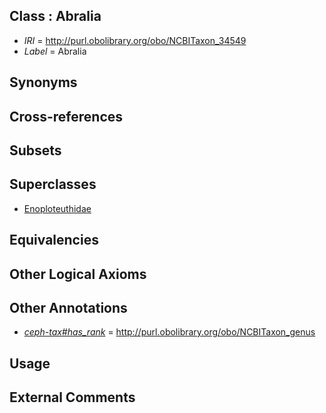 
## Class : Abralia

 * *IRI* = http://purl.obolibrary.org/obo/NCBITaxon_34549
 * *Label* = Abralia

## Synonyms


## Cross-references


## Subsets


## Superclasses

 * [Enoploteuthidae](../../NCBITaxon/23/NCBITaxon_6623.md)

## Equivalencies


## Other Logical Axioms


## Other Annotations

 * *[ceph-tax#has_rank](../../ceph-tax#has/nk/ceph-tax#has_rank.md)* = http://purl.obolibrary.org/obo/NCBITaxon_genus

## Usage


## External Comments

